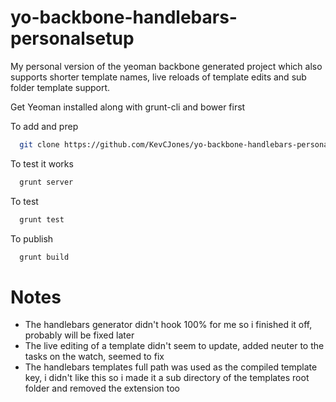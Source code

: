yo-backbone-handlebars-personalsetup
====================================

My personal version of the yeoman backbone generated project which also supports shorter template names, 
live reloads of template edits and sub folder template support.

Get Yeoman installed along with grunt-cli and bower first

To add and prep
```zsh  
  git clone https://github.com/KevCJones/yo-backbone-handlebars-personalsetup.git ./ && npm install && bower install
```
To test it works
```zsh  
  grunt server
```
To test
```zsh  
  grunt test
```
To publish
```zsh  
  grunt build
```
  
Notes 
=====

- The handlebars generator didn't hook 100% for me so i finished it off, probably will be fixed later
- The live editing of a template didn't seem to update, added neuter to the tasks on the watch, seemed to fix
- The handlebars templates full path was used as the compiled template key, i didn't like this so i made it a sub directory of the templates root folder and removed the extension too
